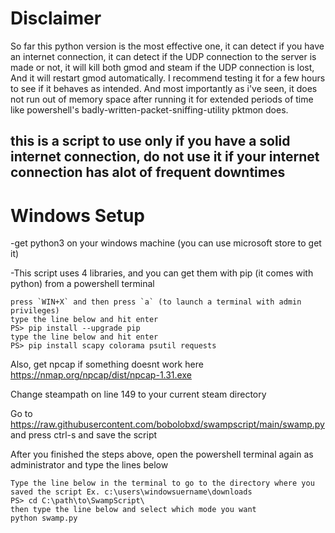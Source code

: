 # Disclaimer
So far this python version is the most effective one, it can detect if you have an internet connection,
it can detect if the UDP connection to the server is made or not,
it will kill both gmod and steam if the UDP connection is lost,
And it will restart gmod automatically. I recommend testing it for a few hours to see if it behaves as intended. And most importantly as i've seen, it does not run out of memory space after running it for extended periods of time like powershell's badly-written-packet-sniffing-utility pktmon does.

## this is a script to use only if you have a solid internet connection, do not use it if your internet connection has alot of frequent downtimes

# Windows Setup
-get python3 on your windows machine (you can use microsoft store to get it)

-This script uses 4 libraries, and you can get them with pip (it comes with python) from a powershell terminal
```
press `WIN+X` and then press `a` (to launch a terminal with admin privileges)
type the line below and hit enter
PS> pip install --upgrade pip
type the line below and hit enter
PS> pip install scapy colorama psutil requests
```
Also, get npcap if something doesnt work here https://nmap.org/npcap/dist/npcap-1.31.exe

Change steampath on line 149 to your current steam directory

Go to https://raw.githubusercontent.com/bobolobxd/swampscript/main/swamp.py and press ctrl-s and save the script

After you finished the steps above, open the powershell terminal again as administrator and type the lines below
```
Type the line below in the terminal to go to the directory where you saved the script Ex. c:\users\windowsuername\downloads
PS> cd C:\path\to\SwampScript\
then type the line below and select which mode you want
python swamp.py
```
